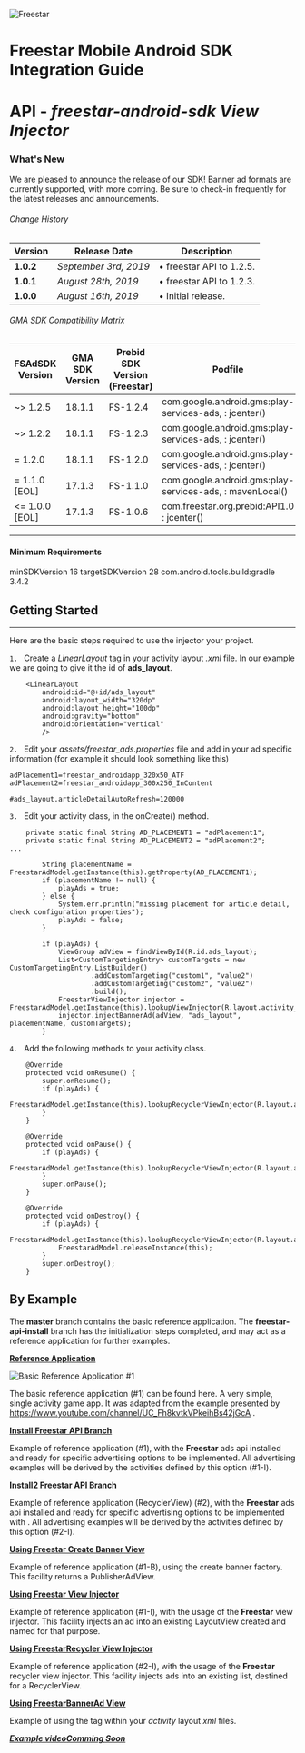![Freestar](https://github.com/freestarcapital/Freestar-Mobile-Android-SDK/raw/master/images/freestar.jpg)
# Freestar Mobile Android SDK Integration Guide
# API - _freestar-android-sdk_ ***View Injector***

### What's New
We are pleased to announce the release of our SDK! Banner ad formats are currently supported, with more coming.  Be sure to check-in frequently for the latest releases and announcements.

###### Change History
| Version | Release Date | Description |
| ---- | ------- | ----------- |
| __1.0.2__ | _September 3rd, 2019_ |  • freestar API to 1.2.5. |
| __1.0.1__ | _August 28th, 2019_ |  • freestar API to 1.2.3. |
| __1.0.0__ | _August 16th, 2019_ |  • Initial release. |

###### GMA SDK Compatibility Matrix

| FSAdSDK Version | GMA SDK Version | Prebid SDK Version<br>(Freestar) | Podfile |
| ---- | ----- | ----- | ------------ |
| ~> 1.2.5 | 18.1.1 | FS-1.2.4 | com.google.android.gms:play-services-ads, : jcenter() |
| ~> 1.2.2 | 18.1.1 | FS-1.2.3 | com.google.android.gms:play-services-ads, : jcenter() |
| = 1.2.0 | 18.1.1 | FS-1.2.0 | com.google.android.gms:play-services-ads, : jcenter() |
| = 1.1.0 [EOL]| 17.1.3 | FS-1.1.0 | com.google.android.gms:play-services-ads, : mavenLocal() |
| <= 1.0.0 [EOL]| 17.1.3 | FS-1.0.6 | com.freestar.org.prebid:API1.0 : jcenter() |

---
#### Minimum Requirements
minSDKVersion 16
targetSDKVersion 28
com.android.tools.build:gradle 3.4.2

## Getting Started
---

Here are the basic steps required to use the injector your project.

`1. ` Create a _LinearLayout_ tag in your activity layout _.xml_ file.  In our example we are going to give it the id of **ads_layout**.

```
    <LinearLayout
        android:id="@+id/ads_layout"
        android:layout_width="320dp"
        android:layout_height="100dp"
        android:gravity="bottom"
        android:orientation="vertical"
        />
```

`2. ` Edit your _assets/freestar_ads.properties_ file and add in your ad specific information (for example it should look something like this)

```
adPlacement1=freestar_androidapp_320x50_ATF
adPlacement2=freestar_androidapp_300x250_InContent

#ads_layout.articleDetailAutoRefresh=120000
```

`3. ` Edit your activity class, in the onCreate() method.

```
    private static final String AD_PLACEMENT1 = "adPlacement1";
    private static final String AD_PLACEMENT2 = "adPlacement2";
...

        String placementName = FreestarAdModel.getInstance(this).getProperty(AD_PLACEMENT1);
        if (placementName != null) {
            playAds = true;
        } else {
            System.err.println("missing placement for article detail, check configuration properties");
            playAds = false;
        }

        if (playAds) {
            ViewGroup adView = findViewById(R.id.ads_layout);
            List<CustomTargetingEntry> customTargets = new CustomTargetingEntry.ListBuilder()
                    .addCustomTargeting("custom1", "value2")
                    .addCustomTargeting("custom2", "value2")
                    .build();
            FreestarViewInjector injector = FreestarAdModel.getInstance(this).lookupViewInjector(R.layout.activity_main);
            injector.injectBannerAd(adView, "ads_layout", placementName, customTargets);
        }

```

`4. ` Add the following methods to your activity class. 

```
    @Override
    protected void onResume() {
        super.onResume();
        if (playAds) {
            FreestarAdModel.getInstance(this).lookupRecyclerViewInjector(R.layout.activity_main).resumeBannerAds();
        }
    }

    @Override
    protected void onPause() {
        if (playAds) {
            FreestarAdModel.getInstance(this).lookupRecyclerViewInjector(R.layout.activity_main).pauseBannerAds();
        }
        super.onPause();
    }

    @Override
    protected void onDestroy() {
        if (playAds) {
            FreestarAdModel.getInstance(this).lookupRecyclerViewInjector(R.layout.activity_main).destroyBannerAds();
            FreestarAdModel.releaseInstance(this);
        }
        super.onDestroy();
    }

```

## By Example

The **master** branch contains the basic reference application.  The **freestar-api-install** branch has the initialization steps completed, and may act as a reference application for further examples.

[**Reference Application**](https://freestarcapital/Freestar-Mobile-Android-SDK/new/master)

![**Basic Reference Application #1**](https://github.com/freestarcapital/Freestar-Mobile-Android-SDK/raw/master/images/app-FSA-1-0.png)

The basic reference application (#1) can be found here.  A very simple, single activity game app.  It was adapted from the example presented by https://www.youtube.com/channel/UC_Fh8kvtkVPkeihBs42jGcA .

[**Install Freestar API Branch**](https://github.com/freestarcapital/Freestar-Mobile-Android-SDK/new/freestar-api-install)

Example of reference application (#1), with the **Freestar** ads api installed and ready for specific advertising options to be implemented.  All advertising examples will be derived by the activities defined by this option (#1-I).

[**Install2 Freestar API Branch**](https://github.com/freestarcapital/Freestar-Mobile-Android-SDK/new/freestar-api-install2)

Example of reference application (RecyclerView) (#2), with the **Freestar** ads api installed and ready for specific advertising options to be implemented with .  All advertising examples will be derived by the activities defined by this option (#2-I).

[**Using Freestar Create Banner View**](https://github.com/freestarcapital/Freestar-Mobile-Android-SDK/new/create-banner)

Example of reference application (#1-B), using the create banner factory.  This facility returns a PublisherAdView.

[**Using Freestar View Injector**](https://github.com/freestarcapital/Freestar-Mobile-Android-SDK/new/freestar-view-injector)

Example of reference application (#1-I), with the usage of the **Freestar** view injector.  This facility injects an ad into an existing LayoutView created and named for that purpose.

[**Using FreestarRecycler View Injector**](https://github.com/freestarcapital/Freestar-Mobile-Android-SDK/new/freestar-recycler-view-injector)

Example of reference application (#2-I), with the usage of the **Freestar** recycler view injector.  This facility injects ads into an existing list, destined for a RecyclerView.

[**Using FreestarBannerAd View**](https://github.com/freestarcapital/Freestar-Mobile-Android-SDK/new/freestar-banner-ad)

Example of using the <FreestarBannerAd> tag within your _activity_ layout _xml_ files.

[_**Example video**_***Comming Soon***]()

